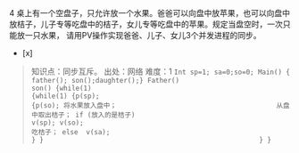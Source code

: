 4
桌上有一个空盘子，只允许放一个水果。爸爸可以向盘中放苹果，也可以向盘中放桔子，儿子专等吃盘中的桔子，女儿专等吃盘中的苹果。规定当盘空时，一次只能放一只水果，
请用PV操作实现爸爸、儿子、女儿3个并发进程的同步。
- [x]  

> 知识点：同步互斥。
> 出处：网络
> 难度：1
>     ```
>     Int sp=1; sa=0;so=0;
>     Main()
>     { father(); son();daughter();}
>     Father()                                                 son()
>     {while(1)                                                {while(1)
>       {p(sp);                                                   {p(so);
>         将水果放入盘中；                                        从盘中取出桔子；
>        if (放入的是桔子)                                        v(sp);
>           v(so);                                                    吃桔子；
>        else  v(sa);                                             }
>       }                                                      }
>     }
>     ```
>     

